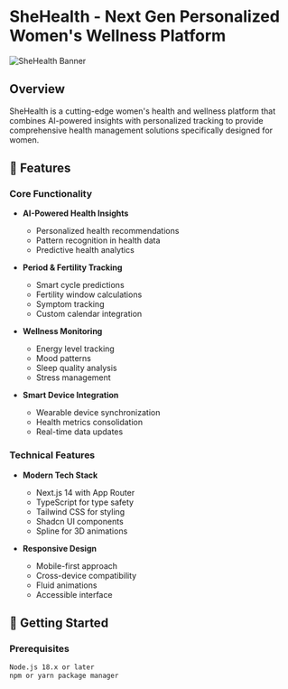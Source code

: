 # SheHealth - Next Gen Personalized Women's Wellness Platform

![SheHealth Banner](public/banner.png)

## Overview

SheHealth is a cutting-edge women's health and wellness platform that combines AI-powered insights with personalized tracking to provide comprehensive health management solutions specifically designed for women.

## 🌟 Features

### Core Functionality
- **AI-Powered Health Insights**
  - Personalized health recommendations
  - Pattern recognition in health data
  - Predictive health analytics

- **Period & Fertility Tracking**
  - Smart cycle predictions
  - Fertility window calculations
  - Symptom tracking
  - Custom calendar integration

- **Wellness Monitoring**
  - Energy level tracking
  - Mood patterns
  - Sleep quality analysis
  - Stress management

- **Smart Device Integration**
  - Wearable device synchronization
  - Health metrics consolidation
  - Real-time data updates

### Technical Features
- **Modern Tech Stack**
  - Next.js 14 with App Router
  - TypeScript for type safety
  - Tailwind CSS for styling
  - Shadcn UI components
  - Spline for 3D animations

- **Responsive Design**
  - Mobile-first approach
  - Cross-device compatibility
  - Fluid animations
  - Accessible interface

## 🚀 Getting Started

### Prerequisites
```bash
Node.js 18.x or later
npm or yarn package manager
